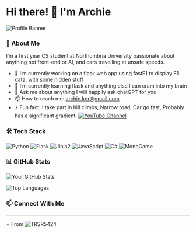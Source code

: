 # Hi there! 👋 I'm Archie

![Profile Banner](https://your-image-url.com/banner.png)

### 🚀 About Me

I’m a first year CS student at Northumbria University passionate about anything not front-end or AI, and cars travelling at unsafe speeds.

- 🔭 I’m currently working on a flask web app using fastF1 to display F1 data, with some hidden stuff
- 🌱 I’m currently learning flask and anything else I can cram into my brain
- 💬 Ask me about anything I will happily ask chatGPT for you
- 📫 How to reach me: archie.ker@gmail.com
- ⚡ Fun fact: I take part in hill climbs; Narrow road, Car go fast, Probably has a significant gradient. [![YouTube Channel](https://img.shields.io/badge/-YouTube-FF0000?style=flat&logo=youtube&logoColor=white)](https://www.youtube.com/@HillClimbTV)

### 🛠 Tech Stack

![Python](https://img.shields.io/badge/-Python-3776AB?style=flat&logo=python&logoColor=white)
![Flask](https://img.shields.io/badge/-Flask-000000?style=flat&logo=flask&logoColor=white)
![Jinja2](https://img.shields.io/badge/-Jinja2-000000?style=flat&logo=jinja&logoColor=white)
![JavaScript](https://img.shields.io/badge/-JavaScript-F7DF1E?style=flat&logo=javascript&logoColor=black)
![C#](https://img.shields.io/badge/-C%23-239120?style=flat&logo=c-sharp&logoColor=white)
![MonoGame](https://img.shields.io/badge/-MonoGame-E95420?style=flat&logo=monogame&logoColor=white)


### 📊 GitHub Stats

![Your GitHub Stats](https://github-readme-stats.vercel.app/api?username=TRSR5424&show_icons=true&theme=tokyonight)

![Top Languages](https://github-readme-stats.vercel.app/api/top-langs/?username=TRSR5424&layout=compact&theme=tokyonight)

### 📫 Connect With Me

<!-- [![LinkedIn](https://img.shields.io/badge/-LinkedIn-0077B5?style=flat&logo=linkedin&logoColor=white)](https://linkedin.com/in/your-profile) 
[![Twitter](https://img.shields.io/badge/-Twitter-1DA1F2?style=flat&logo=twitter&logoColor=white)](https://twitter.com/your-handle)
[![Portfolio](https://img.shields.io/badge/-Portfolio-000000?style=flat&logo=vercel&logoColor=white)](https://your-portfolio.com) -->

---

⭐️ From ![TRSR5424](https://github.com/TRSR5424)

<!--
**TRSR5424/TRSR5424** is a ✨ _special_ ✨ repository because its `README.md` (this file) appears on your GitHub profile.

Here are some ideas to get you started:

- 🔭 I’m currently working on ...
- 🌱 I’m currently learning ...
- 👯 I’m looking to collaborate on ...
- 🤔 I’m looking for help with ...
- 💬 Ask me about ...
- 📫 How to reach me: ...
- 😄 Pronouns: ...
- ⚡ Fun fact: ...
-->
